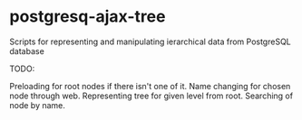 postgresq-ajax-tree
===================

Scripts for representing and manipulating ierarchical data from PostgreSQL database


TODO:

Preloading for root nodes if there isn't one of it.
Name changing for chosen node through web.
Representing tree for given level from root.
Searching of node by name.
